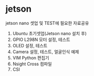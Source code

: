 # jetson
jetson nano 셋업 및 TEST에 필요한 자료공유

1. Ubuntu 초기셋업(Jetson nano 설치 후)
2. GPIO L298N 모터 설정, 테스트
3. OLED 설정, 테스트
4. Camera 설정, 테스트, 얼굴인식 예제
5. VIM Python 편집기
6. Nsight Cross 컴파일
7. CSI 
